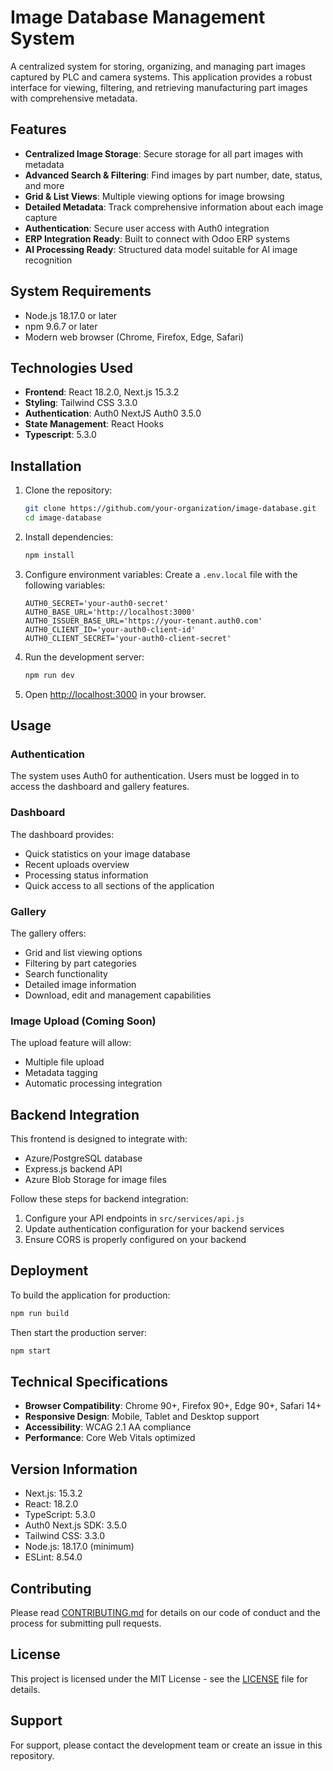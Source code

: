 # Image Database Management System

A centralized system for storing, organizing, and managing part images captured by PLC and camera systems. This application provides a robust interface for viewing, filtering, and retrieving manufacturing part images with comprehensive metadata.

## Features

- **Centralized Image Storage**: Secure storage for all part images with metadata
- **Advanced Search & Filtering**: Find images by part number, date, status, and more
- **Grid & List Views**: Multiple viewing options for image browsing
- **Detailed Metadata**: Track comprehensive information about each image capture
- **Authentication**: Secure user access with Auth0 integration
- **ERP Integration Ready**: Built to connect with Odoo ERP systems
- **AI Processing Ready**: Structured data model suitable for AI image recognition

## System Requirements

- Node.js 18.17.0 or later
- npm 9.6.7 or later
- Modern web browser (Chrome, Firefox, Edge, Safari)

## Technologies Used

- **Frontend**: React 18.2.0, Next.js 15.3.2
- **Styling**: Tailwind CSS 3.3.0
- **Authentication**: Auth0 NextJS Auth0 3.5.0
- **State Management**: React Hooks
- **Typescript**: 5.3.0

## Installation

1. Clone the repository:
   ```bash
   git clone https://github.com/your-organization/image-database.git
   cd image-database
   ```

2. Install dependencies:
   ```bash
   npm install
   ```

3. Configure environment variables:
   Create a `.env.local` file with the following variables:
   ```
   AUTH0_SECRET='your-auth0-secret'
   AUTH0_BASE_URL='http://localhost:3000'
   AUTH0_ISSUER_BASE_URL='https://your-tenant.auth0.com'
   AUTH0_CLIENT_ID='your-auth0-client-id'
   AUTH0_CLIENT_SECRET='your-auth0-client-secret'
   ```

4. Run the development server:
   ```bash
   npm run dev
   ```

5. Open [http://localhost:3000](http://localhost:3000) in your browser.

## Usage

### Authentication

The system uses Auth0 for authentication. Users must be logged in to access the dashboard and gallery features.

### Dashboard

The dashboard provides:
- Quick statistics on your image database
- Recent uploads overview
- Processing status information
- Quick access to all sections of the application

### Gallery

The gallery offers:
- Grid and list viewing options
- Filtering by part categories
- Search functionality
- Detailed image information
- Download, edit and management capabilities

### Image Upload (Coming Soon)

The upload feature will allow:
- Multiple file upload
- Metadata tagging
- Automatic processing integration

## Backend Integration

This frontend is designed to integrate with:
- Azure/PostgreSQL database
- Express.js backend API
- Azure Blob Storage for image files

Follow these steps for backend integration:
1. Configure your API endpoints in `src/services/api.js`
2. Update authentication configuration for your backend services
3. Ensure CORS is properly configured on your backend

## Deployment

To build the application for production:

```bash
npm run build
```

Then start the production server:

```bash
npm start
```

## Technical Specifications

- **Browser Compatibility**: Chrome 90+, Firefox 90+, Edge 90+, Safari 14+
- **Responsive Design**: Mobile, Tablet and Desktop support
- **Accessibility**: WCAG 2.1 AA compliance
- **Performance**: Core Web Vitals optimized

## Version Information

- Next.js: 15.3.2
- React: 18.2.0
- TypeScript: 5.3.0
- Auth0 Next.js SDK: 3.5.0
- Tailwind CSS: 3.3.0
- Node.js: 18.17.0 (minimum)
- ESLint: 8.54.0

## Contributing

Please read [CONTRIBUTING.md](CONTRIBUTING.md) for details on our code of conduct and the process for submitting pull requests.

## License

This project is licensed under the MIT License - see the [LICENSE](LICENSE) file for details.

## Support

For support, please contact the development team or create an issue in this repository.